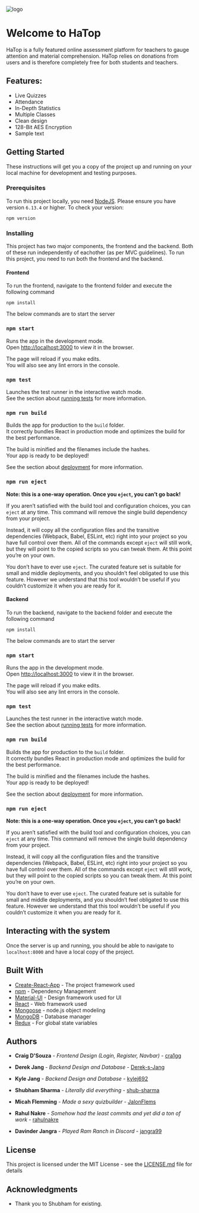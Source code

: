 ![logo](https://i.imgur.com/bQNZUqj.png)

# Welcome to HaTop

HaTop is a fully featured online assessment platform for teachers to gauge attention and material comprehension. HaTop relies on donations from users and is therefore completely free for both students and teachers.

## Features:
- Live Quizzes
- Attendance
- In-Depth Statistics
- Multiple Classes
- Clean design
- 128-Bit AES Encryption
- Sample text

## Getting Started

These instructions will get you a copy of the project up and running on your local machine for development and testing purposes. 

### Prerequisites

To run this project locally, you need [NodeJS](https://nodejs.org/en/). Please ensure you have version `6.13.4` or higher. To check your version:

```
npm version
```

### Installing

This project has two major components, the frontend and the backend. Both of these run independently of eachother (as per MVC guidelines). To run this project, you need to run both the frontend and the backend. 

#### Frontend
To run the frontend, navigate to the frontend folder and execute the following command

```
npm install
```

The below commands are to start the server

### `npm start`

Runs the app in the development mode.<br />
Open [http://localhost:3000](http://localhost:3000) to view it in the browser.

The page will reload if you make edits.<br />
You will also see any lint errors in the console.

### `npm test`

Launches the test runner in the interactive watch mode.<br />
See the section about [running tests](https://facebook.github.io/create-react-app/docs/running-tests) for more information.

### `npm run build`

Builds the app for production to the `build` folder.<br />
It correctly bundles React in production mode and optimizes the build for the best performance.

The build is minified and the filenames include the hashes.<br />
Your app is ready to be deployed!

See the section about [deployment](https://facebook.github.io/create-react-app/docs/deployment) for more information.

### `npm run eject`

**Note: this is a one-way operation. Once you `eject`, you can’t go back!**

If you aren’t satisfied with the build tool and configuration choices, you can `eject` at any time. This command will remove the single build dependency from your project.

Instead, it will copy all the configuration files and the transitive dependencies (Webpack, Babel, ESLint, etc) right into your project so you have full control over them. All of the commands except `eject` will still work, but they will point to the copied scripts so you can tweak them. At this point you’re on your own.

You don’t have to ever use `eject`. The curated feature set is suitable for small and middle deployments, and you shouldn’t feel obligated to use this feature. However we understand that this tool wouldn’t be useful if you couldn’t customize it when you are ready for it.

#### Backend
To run the backend, navigate to the backend folder and execute the following command

```
npm install
```

The below commands are to start the server

### `npm start`

Runs the app in the development mode.<br />
Open [http://localhost:3000](http://localhost:3000) to view it in the browser.

The page will reload if you make edits.<br />
You will also see any lint errors in the console.

### `npm test`

Launches the test runner in the interactive watch mode.<br />
See the section about [running tests](https://facebook.github.io/create-react-app/docs/running-tests) for more information.

### `npm run build`

Builds the app for production to the `build` folder.<br />
It correctly bundles React in production mode and optimizes the build for the best performance.

The build is minified and the filenames include the hashes.<br />
Your app is ready to be deployed!

See the section about [deployment](https://facebook.github.io/create-react-app/docs/deployment) for more information.

### `npm run eject`

**Note: this is a one-way operation. Once you `eject`, you can’t go back!**

If you aren’t satisfied with the build tool and configuration choices, you can `eject` at any time. This command will remove the single build dependency from your project.

Instead, it will copy all the configuration files and the transitive dependencies (Webpack, Babel, ESLint, etc) right into your project so you have full control over them. All of the commands except `eject` will still work, but they will point to the copied scripts so you can tweak them. At this point you’re on your own.

You don’t have to ever use `eject`. The curated feature set is suitable for small and middle deployments, and you shouldn’t feel obligated to use this feature. However we understand that this tool wouldn’t be useful if you couldn’t customize it when you are ready for it.

## Interacting with the system

Once the server is up and running, you should be able to navigate to `localhost:8000` and have a local copy of the project.

## Built With

* [Create-React-App](https://reactjs.org/docs/create-a-new-react-app.html) - The project framework used
* [npm](https://www.npmjs.com/) - Dependency Management
* [Material-UI](https://material-ui.com/) - Design framework used for UI
* [React](https://reactjs.org/) - Web framework used
* [Mongoose](https://mongoosejs.com/) - node.js object modeling 
* [MongoDB](https://www.mongodb.com/) - Database manager
* [Redux](https://redux.js.org/) - For global state variables

## Authors

* **Craig D'Souza** - *Frontend Design (Login, Register, Navbar)* - [cra1gg](https://github.com/cra1gg)

* **Derek Jang** - *Backend Design and Database* - [Derek-s-Jang](https://github.com/Derek-s-Jang)

* **Kyle Jang** - *Backend Design and Database* - [kylej692](https://github.com/kylej692)

* **Shubham Sharma** - *Literally did everything* - [shub-sharma](https://github.com/shub-sharma)

* **Micah Flemming** - *Made a sexy quizbuilder* - [JalonFlems](https://github.com/JalonFlems)

* **Rahul Nakre** - *Somehow had the least commits and yet did a ton of work* - [rahulnakre](https://github.com/rahulnakre)

* **Davinder Jangra** - *Played Ram Ranch in Discord* - [jangra99](https://github.com/jangra99)

## License

This project is licensed under the MIT License - see the [LICENSE.md](LICENSE.md) file for details

## Acknowledgments

* Thank you to Shubham for existing.
